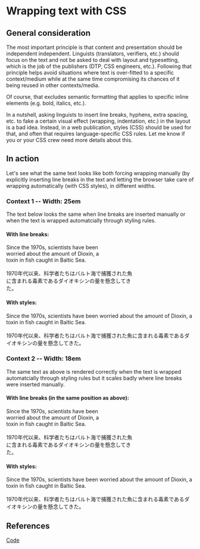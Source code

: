 <h1>Wrapping text with CSS</h1>

<h2>General consideration</h2>

<p>The most important principle is that content and presentation should be independent independent. Linguists (translators, verifiers, etc.) should focus on the text and not be asked to deal with layout and typesetting, which is the job of the publishers (DTP, CSS engineers, etc.). Following that principle helps avoid situations where text is over-fitted to a specific context/medium while at the same time compromising its chances of it being reused in other contexts/media.</p>

<p>Of course, that excludes semantic formatting that applies to specific inline elements (e.g. bold, italics, etc.). </p>

<p>In a nutshell, asking linguists to insert line breaks, hyphens, extra spacing, etc. to fake a certain visual effect (wrapping, indentation, etc.) in the layout is a bad idea. Instead, in a web publication, styles (CSS) should be used for that, and often that requires language-specific CSS rules. Let me know if you or your CSS crew need more details about this.</p>

<h2>In action</h2>

<p>Let's see what the same text looks like both forcing wrapping manually (by explicitly inserting line breaks in the text and letting the browser take care of wrapping automatically (with CSS styles), in different widths.</p>

<h3>Context 1 -- Width: 25em</h3>

<p>The text below looks the same when line breaks are inserted manually or when the text is wrapped automatcially through styling rules.</p>

<h4>With line breaks:</h4>

<div class="width30"> Since the 1970s, scientists have been <br/> worried about the amount of Dioxin, a <br/> toxin in fish caught in Baltic Sea.</div>

<br/>

<div class="width30"> 1970年代以来、科学者たちはバルト海で捕獲された魚<br/>に含まれる毒素であるダイオキシンの量を懸念してき<br/>た。</div>

<h4>With styles:</h4>

<div class="width30 test"> Since the 1970s, scientists have been worried about the amount of Dioxin, a toxin in fish caught in Baltic Sea.</div>

<br/>

<div class="width30"> 1970年代以来、科学者たちはバルト海で捕獲された魚に含まれる毒素であるダイオキシンの量を懸念してきた。</div>

<h3>Context 2 -- Width: 18em</h3>

<p>The same text as above is rendered correctly when the text is wrapped automatcially through styling rules but it scales badly where line breaks were inserted manually.</p>

<h4>With line breaks (in the same position as above):</h4>

<div class="width18"> Since the 1970s, scientists have been <br/> worried about the amount of Dioxin, a <br/> toxin in fish caught in Baltic Sea.</div>

<br/>

<div class="width18"> 1970年代以来、科学者たちはバルト海で捕獲された魚<br/>に含まれる毒素であるダイオキシンの量を懸念してき<br/>た。</div>

<h4>With styles:</h4>

<div class="width18 test"> Since the 1970s, scientists have been worried about the amount of Dioxin, a toxin in fish caught in Baltic Sea.</div>

<br/>

<div class="width18 test"> 1970年代以来、科学者たちはバルト海で捕獲された魚に含まれる毒素であるダイオキシンの量を懸念してきた。</div>

<!-- another way:
https://www.html5canvastutorials.com/tutorials/html5-canvas-wrap-text-tutorial/
-->

## References

<a href="https://jsfiddle.net/msoutopico/08btgs5j/3/">Code</a>